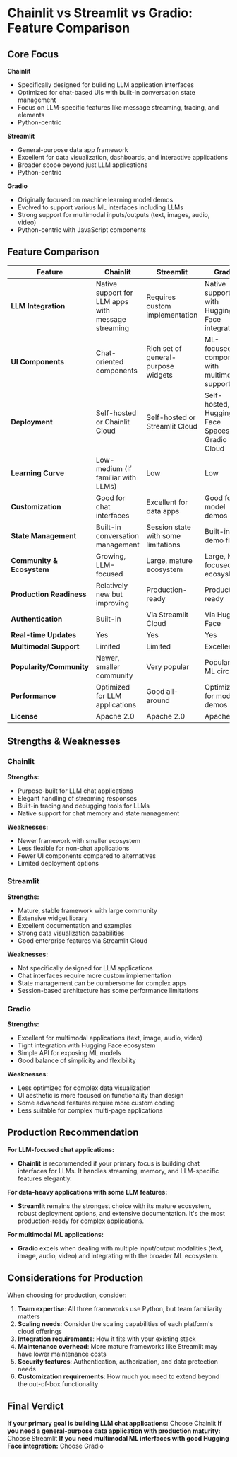 # Chainlit vs Streamlit vs Gradio: Feature Comparison

## Core Focus

**Chainlit**
- Specifically designed for building LLM application interfaces
- Optimized for chat-based UIs with built-in conversation state management
- Focus on LLM-specific features like message streaming, tracing, and elements
- Python-centric

**Streamlit**
- General-purpose data app framework
- Excellent for data visualization, dashboards, and interactive applications
- Broader scope beyond just LLM applications
- Python-centric

**Gradio**
- Originally focused on machine learning model demos
- Evolved to support various ML interfaces including LLMs
- Strong support for multimodal inputs/outputs (text, images, audio, video)
- Python-centric with JavaScript components

## Feature Comparison

| Feature | Chainlit | Streamlit | Gradio |
|---------|----------|-----------|--------|
| **LLM Integration** | Native support for LLM apps with message streaming | Requires custom implementation | Native support with Hugging Face integration |
| **UI Components** | Chat-oriented components | Rich set of general-purpose widgets | ML-focused components with multimodal support |
| **Deployment** | Self-hosted or Chainlit Cloud | Self-hosted or Streamlit Cloud | Self-hosted, Hugging Face Spaces, or Gradio Cloud |
| **Learning Curve** | Low-medium (if familiar with LLMs) | Low | Low |
| **Customization** | Good for chat interfaces | Excellent for data apps | Good for model demos |
| **State Management** | Built-in conversation management | Session state with some limitations | Built-in for demo flows |
| **Community & Ecosystem** | Growing, LLM-focused | Large, mature ecosystem | Large, ML-focused ecosystem |
| **Production Readiness** | Relatively new but improving | Production-ready | Production-ready |
| **Authentication** | Built-in | Via Streamlit Cloud | Via Hugging Face |
| **Real-time Updates** | Yes | Yes | Yes |
| **Multimodal Support** | Limited | Limited | Excellent |
| **Popularity/Community** | Newer, smaller community | Very popular | Popular in ML circles |
| **Performance** | Optimized for LLM applications | Good all-around | Optimized for model demos |
| **License** | Apache 2.0 | Apache 2.0 | Apache 2.0 |

## Strengths & Weaknesses

### Chainlit

**Strengths:**
- Purpose-built for LLM chat applications
- Elegant handling of streaming responses
- Built-in tracing and debugging tools for LLMs
- Native support for chat memory and state management

**Weaknesses:**
- Newer framework with smaller ecosystem
- Less flexible for non-chat applications
- Fewer UI components compared to alternatives
- Limited deployment options

### Streamlit

**Strengths:**
- Mature, stable framework with large community
- Extensive widget library
- Excellent documentation and examples
- Strong data visualization capabilities
- Good enterprise features via Streamlit Cloud

**Weaknesses:**
- Not specifically designed for LLM applications
- Chat interfaces require more custom implementation
- State management can be cumbersome for complex apps
- Session-based architecture has some performance limitations

### Gradio

**Strengths:**
- Excellent for multimodal applications (text, image, audio, video)
- Tight integration with Hugging Face ecosystem
- Simple API for exposing ML models
- Good balance of simplicity and flexibility

**Weaknesses:**
- Less optimized for complex data visualization
- UI aesthetic is more focused on functionality than design
- Some advanced features require more custom coding
- Less suitable for complex multi-page applications

## Production Recommendation

**For LLM-focused chat applications:**
- **Chainlit** is recommended if your primary focus is building chat interfaces for LLMs. It handles streaming, memory, and LLM-specific features elegantly.

**For data-heavy applications with some LLM features:**
- **Streamlit** remains the strongest choice with its mature ecosystem, robust deployment options, and extensive documentation. It's the most production-ready for complex applications.

**For multimodal ML applications:**
- **Gradio** excels when dealing with multiple input/output modalities (text, image, audio, video) and integrating with the broader ML ecosystem.

## Considerations for Production

When choosing for production, consider:

1. **Team expertise**: All three frameworks use Python, but team familiarity matters
2. **Scaling needs**: Consider the scaling capabilities of each platform's cloud offerings
3. **Integration requirements**: How it fits with your existing stack
4. **Maintenance overhead**: More mature frameworks like Streamlit may have lower maintenance costs
5. **Security features**: Authentication, authorization, and data protection needs
6. **Customization requirements**: How much you need to extend beyond the out-of-box functionality

## Final Verdict

**If your primary goal is building LLM chat applications:** Choose Chainlit
**If you need a general-purpose data application with production maturity:** Choose Streamlit
**If you need multimodal ML interfaces with good Hugging Face integration:** Choose Gradio
